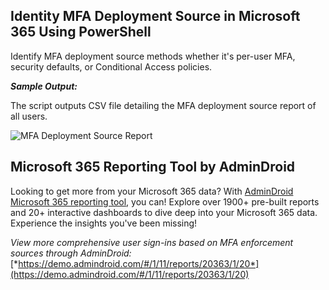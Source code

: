 ﻿## **Identity MFA Deployment Source in Microsoft 365 Using PowerShell**
Identify MFA deployment source methods whether it's per-user MFA, security defaults, or Conditional Access policies.

***Sample Output:***

The script outputs CSV file detailing the MFA deployment source report of all users.

![MFA Deployment Source Report](https://o365reports.com/wp-content/uploads/2024/06/Identify-MFA-Deployment-Source-Report-1024x420.png?v=1719384701)

## **Microsoft 365 Reporting Tool by AdminDroid**
Looking to get more from your Microsoft 365 data? With [AdminDroid Microsoft 365 reporting tool](https://admindroid.com/?src=GitHub), you can! Explore over 1900+ pre-built reports and 20+ interactive dashboards to dive deep into your Microsoft 365 data. Experience the insights you've been missing!

*View more comprehensive user sign-ins based on MFA enforcement sources through AdminDroid:*  [*https://demo.admindroid.com/#/1/11/reports/20363/1/20*](https://demo.admindroid.com/#/1/11/reports/20363/1/20)


